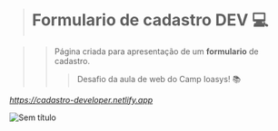 > # Formulario de cadastro DEV 💻

>> Página criada para apresentação de um **formulario** de cadastro.
>>> Desafio da aula de web do Camp Ioasys! 📚

*https://cadastro-developer.netlify.app*

![Sem título](https://user-images.githubusercontent.com/93134957/151035302-6132b4b7-931e-470e-9522-331ece916939.png)


